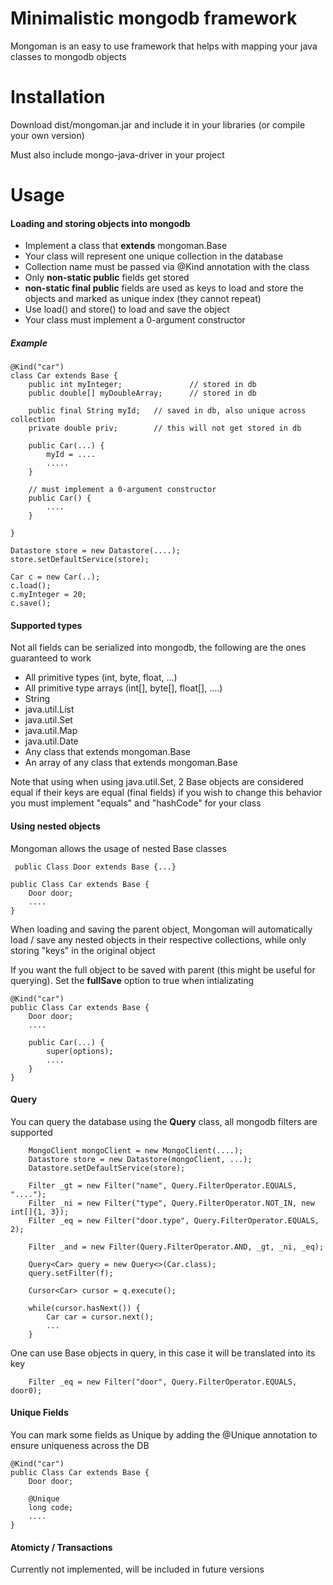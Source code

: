 # Minimalistic mongodb framework

Mongoman is an easy to use framework that helps with mapping your java classes to mongodb objects


# Installation

Download dist/mongoman.jar and include it in your libraries (or compile your own version)

Must also include mongo-java-driver in your project

# Usage

#### Loading and storing objects into mongodb
- Implement a class that **extends** mongoman.Base
- Your class will represent one unique collection in the database
- Collection name must be passed via @Kind annotation with the class
- Only **non-static public** fields get stored
- **non-static final public** fields are used as keys to load and store the objects and marked as unique index (they cannot repeat)
- Use load() and store() to load and save the object
- Your class must implement a 0-argument constructor

##### Example

```
@Kind("car")
class Car extends Base {
    public int myInteger;               // stored in db
    public double[] myDoubleArray;      // stored in db
   
    public final String myId;   // saved in db, also unique across collection
    private double priv;        // this will not get stored in db

    public Car(...) {
        myId = ....
        .....
    }
    
    // must implement a 0-argument constructor
    public Car() {
        ....
    }
        
}
```

```
Datastore store = new Datastore(....);
store.setDefaultService(store);

Car c = new Car(..);
c.load();
c.myInteger = 20;
c.save();
```

#### Supported types
Not all fields can be serialized into mongodb, the following are the ones guaranteed to work

- All primitive types (int, byte, float, ...)
- All primitive type arrays (int[], byte[], float[], ....)
- String
- java.util.List
- java.util.Set
- java.util.Map
- java.util.Date
- Any class that extends mongoman.Base
- An array of any class that extends mongoman.Base

Note that using when using java.util.Set, 2 Base objects are considered equal if their keys are equal (final fields)
if you wish to change this behavior you must implement "equals" and "hashCode" for your class

#### Using nested objects
Mongoman allows the usage of nested Base classes

``` public Class Door extends Base {...}```
``` 
public Class Car extends Base {
    Door door;
    ....
}
```

When loading and saving the parent object, Mongoman will automatically load / save any nested objects in their respective collections, while only storing "keys" in the original object

If you want the full object to be saved with parent (this might be useful for querying). Set the **fullSave** option to true when intializating
``` 
@Kind("car")
public Class Car extends Base {
    Door door;
    ....
    
    public Car(...) {
        super(options);
        ....
    }
}
```


#### Query
You can query the database using the **Query** class, all mongodb filters are supported

```
    MongoClient mongoClient = new MongoClient(....);
    Datastore store = new Datastore(mongoClient, ...);
    Datastore.setDefaultService(store);

    Filter _gt = new Filter("name", Query.FilterOperator.EQUALS, "....");
    Filter _ni = new Filter("type", Query.FilterOperator.NOT_IN, new int[]{1, 3});
    Filter _eq = new Filter("door.type", Query.FilterOperator.EQUALS, 2);

    Filter _and = new Filter(Query.FilterOperator.AND, _gt, _ni, _eq);

    Query<Car> query = new Query<>(Car.class);
    query.setFilter(f);
        
    Cursor<Car> cursor = q.execute();

    while(cursor.hasNext()) {
        Car car = cursor.next();
        ...
    }
```

One can use Base objects in query, in this case it will be translated into its key
```
    Filter _eq = new Filter("door", Query.FilterOperator.EQUALS, door0);
```

#### Unique Fields
You can mark some fields as Unique by adding the @Unique annotation to ensure uniqueness across the DB

``` 
@Kind("car")
public Class Car extends Base {
    Door door;

    @Unique
    long code;
    ....
}
```

#### Atomicty / Transactions
Currently not implemented, will be included in future versions
